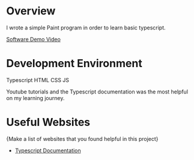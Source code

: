# Overview

I wrote a simple Paint program in order to learn basic typescript. 



[Software Demo Video](https://youtu.be/MgD7yKUIJtk)

# Development Environment

Typescript
HTML
CSS
JS

Youtube tutorials and the Typescript documentation was the most helpful on my learning journey.

# Useful Websites

{Make a list of websites that you found helpful in this project}

- [Typescript Documentation](https://www.typescriptlang.org/docs/)
